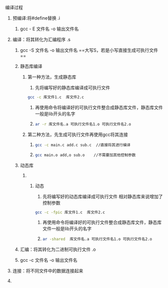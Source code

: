 编译过程

1. 预编译:将#define替换  .i

   1. gcc - E 文件名 -o 输出文件名

2. 编译：将其转化为汇编程序 .s

   1. gcc -S 文件名 -o 输出文件名  ==大写S，若是小写直接生成可执行文件==

   2. 静态库编译

      1. 第一种方法，生成静态库

         1. 先将编写好的静态库编译成可执行文件

         ```bash
         gcc -c 库文件1.c  库文件2.c
         ```

         1. 再使用命令将编译好的可执行文件整合成静态库文件，静态库文件一般是lib开头的名字
         2. ```bash
            ar -r 库文件名.a 可执行文件名1.o 可执行文件名2.o 
            ```

      2. 第二种方法，先生成可执行文件再使用gcc将其连接

         1. ```bash
            gcc -c main.c add.c sub.c  //直接将其进行编译
            ```

         2. ```bash
            gcc main.o add,o sub.o    //不需要加其他控制参数
            ```

   3. 动态库

      1. 1. 动态

            1. 先将编写好的动态库编译成可执行文件 相对静态库来说增加了控制参数

            ```bash
            gcc -c -fpic 库文件1.c  库文件2.c
            ```

            1. 再使用命令将编译好的可执行文件整合成静态库文件，静态库文件一般是lib开头的名字

            2. ```bash
               ar -shared  库文件名.a 可执行文件名1.o 可执行文件名2.o 
               ```

   4. 汇编：将其转化为二进制可执行文件 .o

   5. gcc -c 文件名 -o 输出文件名

3. 连接：将不同文件中的数据连接起来 

1. 

   